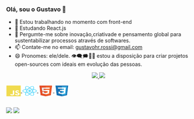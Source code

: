 ### Olá, sou o Gustavo 👋


- 🔭 Estou trabalhando no momento com front-end
- 🌱 Estudando React.js 
- 💬 Pergumte-me sobre inovação,criativade e pensamento global para sustentabilizar processos através de softwares.
- 📫 Contate-me no email: gustavohr.rossi@gmail.com
- 😄 Pronomes: ele/dele.
👁‍🗨🗯💭😀 estou a disposição para criar projetos open-sources com ideais em evolução das pessoas.


<div align="center">
  <a href="https://github.com/gustavo7-7-7">
  <img height="180em" src="https://github-readme-stats.vercel.app/api?username=gustavo7-7-7&show_icons=true&theme=great-gatsby&include_all_commits=true&count_private=true"/>
  <img height="180em" src="https://github-readme-stats.vercel.app/api/top-langs/?username=gustavo7-7-7&layout=compact&langs_count=7&theme=ayu-mirage"/>
</div>
<div style="display: inline_block"><br>
  <img align="center" alt="Gu-Js" height="30" width="40" src="https://raw.githubusercontent.com/devicons/devicon/master/icons/javascript/javascript-plain.svg">
  <img align="center" alt="Gu-React" height="30" width="40" src="https://raw.githubusercontent.com/devicons/devicon/master/icons/react/react-original.svg">
  <img align="center" alt="Gu-HTML" height="30" width="40" src="https://raw.githubusercontent.com/devicons/devicon/master/icons/html5/html5-original.svg">
  <img align="center" alt="Gu-CSS" height="30" width="40" src="https://raw.githubusercontent.com/devicons/devicon/master/icons/css3/css3-original.svg">
</div>
  
  ##
 
<div> 
  <a href = "mailto:gustavohr.rossi@gmail.com"><img src="https://img.shields.io/badge/-Gmail-%23333?style=for-the-badge&logo=gmail&logoColor=white" target="_blank"></a>
  <a href="https://www.linkedin.com/in/gustavo-henrique-rossi-546552242" target="_blank"><img src="https://img.shields.io/badge/-LinkedIn-%230077B5?style=for-the-badge&logo=linkedin&logoColor=white" target="_blank"></a> 
 
</div>
